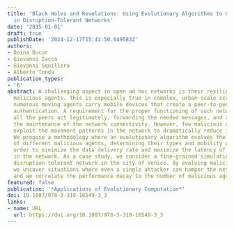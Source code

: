 ```yaml
---
title: 'Black Holes and Revelations: Using Evolutionary Algorithms to Uncover Vulnerabilities
  in Disruption-Tolerant Networks'
date: '2015-01-01'
draft: true
publishDate: '2024-12-17T15:41:50.649583Z'
authors:
- Doina Bucur
- Giovanni Iacca
- Giovanni Squillero
- Alberto Tonda
publication_types:
- '6'
abstract: A challenging aspect in open ad hoc networks is their resilience against
  malicious agents. This is especially true in complex, urban-scale scenarios where
  numerous moving agents carry mobile devices that create a peer-to-peer network without
  authentication. A requirement for the proper functioning of such networks is that
  all the peers act legitimately, forwarding the needed messages, and concurring to
  the maintenance of the network connectivity. However, few malicious agents may easily
  exploit the movement patterns in the network to dramatically reduce its performance.
  We propose a methodology where an evolutionary algorithm evolves the parameters
  of different malicious agents, determining their types and mobility patterns in
  order to minimize the data delivery rate and maximize the latency of communication
  in the network. As a case study, we consider a fine-grained simulation of a large-scale
  disruption-tolerant network in the city of Venice. By evolving malicious agents,
  we uncover situations where even a single attacker can hamper the network performance,
  and we correlate the performance decay to the number of malicious agents.
featured: false
publication: '*Applications of Evolutionary Computation*'
doi: 10.1007/978-3-319-16549-3_3
links:
- name: URL
  url: https://doi.org/10.1007/978-3-319-16549-3_3
---
```


